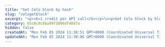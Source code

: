 ```yaml
---
title: "Get Celo block by hash"
slug: "celogetblock"
excerpt: "<p><b>1 credit per API call</b></p>\n<p>Get Celo block by block hash or block number.</p>"
category: 65c0c8c6ba99f1006df40d7a
hidden: false
createdAt: "Mon Feb 05 2024 11:38:51 GMT+0000 (Coordinated Universal Time)"
updatedAt: "Mon Feb 05 2024 11:39:06 GMT+0000 (Coordinated Universal Time)"
---
```

